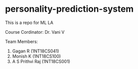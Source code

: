 # personality-prediction-system
This is a repo for ML LA

Course Cordinator: Dr. Vani V

Team Members:
1. Gagan R (1NT18CS041)
2. Monish K (1NT18CS100)
3. A S Prithvi Raj (1NT18CS001)
